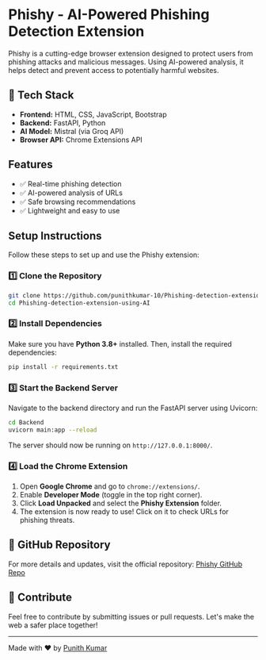 # Phishy - AI-Powered Phishing Detection Extension

Phishy is a cutting-edge browser extension designed to protect users from phishing attacks and malicious messages. Using AI-powered analysis, it helps detect and prevent access to potentially harmful websites.

## 🚀 Tech Stack
- **Frontend:** HTML, CSS, JavaScript, Bootstrap
- **Backend:** FastAPI, Python
- **AI Model:** Mistral (via Groq API)
- **Browser API:** Chrome Extensions API

## Features
- ✅ Real-time phishing detection
- ✅ AI-powered analysis of URLs
- ✅ Safe browsing recommendations
- ✅ Lightweight and easy to use

## Setup Instructions
Follow these steps to set up and use the Phishy extension:

### 1️⃣ Clone the Repository
```sh
git clone https://github.com/punithkumar-10/Phishing-detection-extension-using-AI.git
cd Phishing-detection-extension-using-AI
```

### 2️⃣ Install Dependencies
Make sure you have **Python 3.8+** installed. Then, install the required dependencies:
```sh
pip install -r requirements.txt
```

### 3️⃣ Start the Backend Server
Navigate to the backend directory and run the FastAPI server using Uvicorn:
```sh
cd Backend
uvicorn main:app --reload
```
The server should now be running on `http://127.0.0.1:8000/`.

### 4️⃣ Load the Chrome Extension
1. Open **Google Chrome** and go to `chrome://extensions/`.
2. Enable **Developer Mode** (toggle in the top right corner).
3. Click **Load Unpacked** and select the **Phishy Extension** folder.
4. The extension is now ready to use! Click on it to check URLs for phishing threats.

## 🔗 GitHub Repository
For more details and updates, visit the official repository:
[Phishy GitHub Repo](https://github.com/punithkumar-10/Phishing-detection-extension-using-AI)

## 🚀 Contribute
Feel free to contribute by submitting issues or pull requests. Let's make the web a safer place together!

---
Made with ❤️ by [Punith Kumar](https://github.com/punithkumar-10/)

